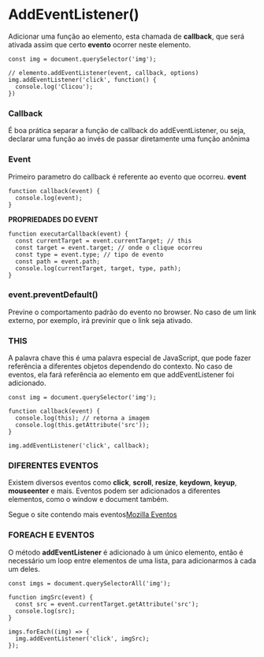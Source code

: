 # AddEventListener()

Adicionar uma função ao elemento, esta chamada de **callback**, que será ativada assim que certo **evento** ocorrer neste elemento. 

```
const img = document.querySelector('img');

// elemento.addEventListener(event, callback, options)
img.addEventListener('click', function() {
  console.log('Clicou');
})
```

### Callback 
É boa prática separar a função de callback do addEventListener, ou seja, declarar uma função ao invés de passar diretamente uma função anônima

### Event 
Primeiro parametro do callback é referente ao evento que ocorreu. **event**

```
function callback(event) {
  console.log(event);
}
```

**PROPRIEDADES DO EVENT**
```
function executarCallback(event) {
  const currentTarget = event.currentTarget; // this
  const target = event.target; // onde o clique ocorreu
  const type = event.type; // tipo de evento
  const path = event.path;
  console.log(currentTarget, target, type, path);
}
```

### event.preventDefault()
Previne o comportamento padrão do evento no browser. No caso de um link externo, por exemplo, irá previnir que o link seja ativado.

### THIS
A palavra chave this é uma palavra especial de JavaScript, que pode fazer referência a diferentes objetos dependendo do contexto. No caso de eventos, ela fará referência ao elemento em que addEventListener foi adicionado.

```
const img = document.querySelector('img');

function callback(event) {
  console.log(this); // retorna a imagem
  console.log(this.getAttribute('src'));
}

img.addEventListener('click', callback);
```

### DIFERENTES EVENTOS
Existem diversos eventos como **click**, **scroll**, **resize**, **keydown**, **keyup**, **mouseenter** e mais. Eventos podem ser adicionados a diferentes elementos, como o window e document também.

Segue o site contendo mais eventos[Mozilla Eventos](https://developer.mozilla.org/en-US/docs/Web/Events)

### FOREACH E EVENTOS
O método **addEventListener** é adicionado à um único elemento, então é necessário um loop entre elementos de uma lista, para adicionarmos à cada um deles.

```
const imgs = document.querySelectorAll('img');

function imgSrc(event) {
  const src = event.currentTarget.getAttribute('src');
  console.log(src);
}

imgs.forEach((img) => {
  img.addEventListener('click', imgSrc);
});
```